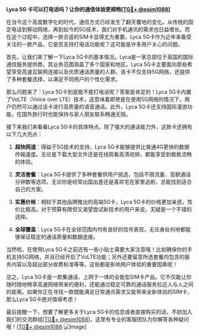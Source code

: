 **Lyca 5G 卡可以打电话吗？让你的通信体验更顺畅[[TG💪+ @esim1088](https://t.me/s/esim1088)]**

在当今这个高度数字化的时代，通信方式已经发生了翻天覆地的变化。从传统的固定电话到移动网络，再到如今的5G技术，我们对手机通讯的需求也日益增长。而在这个过程中，选择一款合适的SIM卡显得尤为重要。Lyca 5G卡作为近年来备受关注的一款产品，它是否支持打电话功能呢？这可能是许多用户关心的问题。

首先，让我们来了解一下Lyca 5G卡的基本情况。Lyca是一家总部位于英国的国际通信服务提供商，其业务范围涵盖了多个国家和地区。Lyca 5G卡主要面向那些希望享受高速互联网连接以及优质通话质量的人群。该卡不仅支持5G网络，还提供了多种套餐选择，以满足不同用户的个性化需求。

那么问题来了：Lyca 5G卡到底能不能打电话呢？答案是肯定的！Lyca 5G卡内置了VoLTE（Voice over LTE）技术，这意味着即使是在使用5G网络的情况下，用户仍然可以通过该卡进行高质量的语音通话。此外，Lyca 5G卡还支持国际漫游功能，在国外旅行时也能保持与家人朋友联系畅通无阻。

接下来我们来看看Lyca 5G卡的具体特点。除了强大的通话能力外，这款卡还拥有以下几大亮点：

1. **超快网速**：得益于5G技术的支持，Lyca 5G卡能够提供比普通4G更快的数据传输速度。无论是下载大型文件还是在线观看高清视频，都能享受到极致流畅的体验。
   
2. **灵活套餐**：Lyca 5G卡提供了多种套餐供用户挑选，包括不限流量、高额通话分钟数等选项。无论你是经常出国出差还是喜欢宅在家里追剧，总能找到适合自己的方案。

3. **实惠价格**：相较于其他品牌推出的高端5G卡，Lyca 5G卡的价格更加亲民，性价比极高。对于预算有限但又渴望尝试新技术的用户来说，无疑是一个不错的选择。

4. **全球覆盖**：Lyca 5G卡在全球范围内均有良好的信号表现，无论身处何地都能够保证稳定的通话质量和数据连接。

当然啦，在使用Lyca 5G卡之前还有一些小贴士需要大家注意哦！比如确保你的手机支持5G网络，并且已经开启了VoLTE功能；另外还要留意所选套餐内包含的服务内容以及超出部分收费标准等等。这些都是影响用户体验的重要因素呢！

总之，Lyca 5G卡是一款集通话、上网于一体的全能型SIM卡产品。它不仅能让你随时随地畅享高速网络带来的便利，还能通过稳定可靠的通话服务拉近人与人之间的距离。如果你正在寻找一款既能满足日常通讯需求又能带来全新体验的SIM卡，那么Lyca 5G卡绝对值得考虑！

最后提醒一下，想要了解更多关于Lyca 5G卡的信息或者直接购买的话，不妨加入我们的交流群组[[TG💪+ @esim1088](https://t.me/s/esim1088)]，这里有专业的客服团队为你解答各种疑问哦！[[TG💪+ @esim1088](https://t.me/s/esim1088) ![Image](https://i.postimg.cc/4NQfJmqS/Snipaste-2025-05-13-00-14-12.png)]